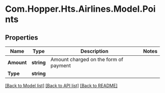 # Com.Hopper.Hts.Airlines.Model.Points

## Properties

Name | Type | Description | Notes
------------ | ------------- | ------------- | -------------
**Amount** | **string** | Amount charged on the form of payment | 
**Type** | **string** |  | 

[[Back to Model list]](../../README.md#documentation-for-models) [[Back to API list]](../../README.md#documentation-for-api-endpoints) [[Back to README]](../../README.md)

